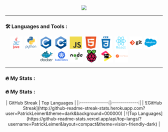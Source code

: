 <div id="header" align="center">
  <img src="https://media.giphy.com/media/3ohuPdEkUlaZa7dKy4/giphy.gif?cid=790b7611tkqfqu2y3nfw45l3lc1znb00ldqz6zfvha517kn6&ep=v1_gifs_search&rid=giphy.gif&ct=g" width="200"/>
</div>

---
### :hammer_and_wrench: Languages and Tools :
<div align="center">
  <img src="https://github.com/devicons/devicon/blob/master/icons/java/java-original-wordmark.svg" alt="Java" width="40" height="40"/>&nbsp;
  <img src="https://github.com/devicons/devicon/blob/master/icons/python/python-original-wordmark.svg" alt="Python" width="40" height="40"/>&nbsp;
  <img src="https://github.com/devicons/devicon/blob/master/icons/c/c-original.svg" alt="C" width="40" height="40"/>&nbsp;
  <img src="https://github.com/devicons/devicon/blob/master/icons/cplusplus/cplusplus-original.svg" alt="C++" width="40" height="40"/>&nbsp;
  <img src="https://github.com/devicons/devicon/blob/master/icons/javascript/javascript-original.svg" alt="JavaScript" width="40" height="40"/>&nbsp;
  <img src="https://github.com/devicons/devicon/blob/master/icons/html5/html5-original.svg" alt="HTML" width="40" height="40"/>&nbsp;
  <img src="https://github.com/devicons/devicon/blob/master/icons/css3/css3-plain-wordmark.svg" alt="CSS" width="40" height="40"/>&nbsp;
  <img src="https://github.com/devicons/devicon/blob/master/icons/react/react-original-wordmark.svg" alt="React" width="40" height="40"/>&nbsp;
  <img src="https://github.com/devicons/devicon/blob/master/icons/git/git-original-wordmark.svg" alt="Git" width="40" height="40"/>&nbsp;
  <img src="https://github.com/devicons/devicon/blob/master/icons/salesforce/salesforce-original.svg" alt="Salesforce" width="40" height="40"/>&nbsp;
  <img src="https://github.com/devicons/devicon/blob/master/icons/docker/docker-original-wordmark.svg" alt="Docker" width="40" height="40"/>&nbsp;
  <img src="https://github.com/devicons/devicon/blob/master/icons/kubernetes/kubernetes-plain-wordmark.svg" alt="Kubernetes" width="40" height="40"/>&nbsp;
  <img src="https://github.com/devicons/devicon/blob/master/icons/nodejs/nodejs-original-wordmark.svg" alt="Node.js" width="40" height="40"/>&nbsp;
  <img src="https://github.com/devicons/devicon/blob/master/icons/raspberrypi/raspberrypi-original.svg" alt="Raspberry Pi" width="40" height="40"/>&nbsp;
  <img src="https://github.com/devicons/devicon/blob/master/icons/jetbrains/jetbrains-original.svg" alt="Jetbrains" width="40" height="40"/>&nbsp;
  <img src="https://github.com/devicons/devicon/blob/master/icons/postman/postman-original-wordmark.svg" alt="Postman API" width="40" height="40"/>
</div>

---
### :fire: My Stats :
### :fire: My Stats :
<div align="center">
  | GitHub Streak | Top Languages |
  |:--------------:|:-------------:|
  | ![GitHub Streak](http://github-readme-streak-stats.herokuapp.com?user=PatrickLeimer&theme=dark&background=000000) | ![Top Languages](https://github-readme-stats.vercel.app/api/top-langs/?username=PatrickLeimer&layout=compact&theme=vision-friendly-dark) |
</div>



<!---
PatrickLeimer/PatrickLeimer is a ✨ special ✨ repository because its `README.md` (this file) appears on your GitHub profile.
You can click the Preview link to take a look at your changes.
--->
